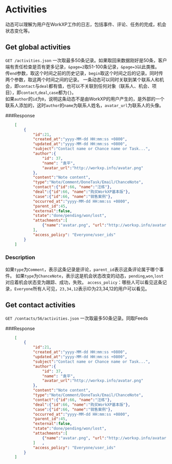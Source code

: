 # Activities
动态可以理解为用户在WorkXP工作的日志，包括事件、评论、任务的完成，机会状态变化等。

## Get global activities
`GET /activities.json` 一次取最多50条记录。如果取回来数据刚好是50条，客户端有责任检查是否有更多记录，`&page=2`取51-100条记录，`&page=3`以此类推。  
传`end`参数，取这个时间之前的历史记录，`begin`取这个时间之后的记录。同时传两个参数，取这两个时间之间的记录。
一条动态可以同时关联到某个联系人和机会，即`contact`与`deal`都有值，也可以不关联到任何对象（联系人、机会、项目），即`contact`,`deal`,`case`都为`{}`。  
如果`author`的`id`为`0`，说明这条动态不是由WorkXP的用户产生的，是外部的一个联系人添加的，这时`author`的`name`为联系人姓名，`avatar_url`为联系人的头像。

###Response

```json
	[
		{    
			"id":21,
			"created_at":"yyyy-MM-dd HH:mm:ss +0800",
			"updated_at":"yyyy-MM-dd HH:mm:ss +0800",
			"subject":"Contact name or Chance name or Task...",
			"author":{
				"id": 37,
				"name": "袁平",
				"avatar_url":"http://workxp.info/avatar.png"
			},
			"content":"Note content",
			"type":"Note/Comment/DoneTask/Email/ChanceNote",
			"contact":{"id":66, "name":"汪练"},
			"deal":{"id":66, "name":"购买WorkXP基本版"},
			"case":{"id":66, "name":"销售案例"},
			"occurred_at":"yyyy-MM-dd HH:mm:ss +0800",
			"parent_id":45,
			"external":false,
			"state":"done/pending/won/lost",
			"attachments":[
				{"name":"avatar.png", "url":"http://workxp.info/avatar.png"}
			],
			"access_policy": "Everyone/user_ids"
		}
	]
```

### Description
如果`type`为`Comment`，表示这条记录是评论，`parent_id`表示这条评论属于哪个事件。
如果`type`为`ChanceNote`，表示这是机会状态改变的动态，`pending`,`won`,`lost`对应着机会状态变为跟踪、成功，失败。
`access_policy`：哪些人可以看见这条记录，`Everyone`所有人可见，`23,34,12`表示ID为23,34,12的用户可以看见。

## Get contact activities
`GET /contacts/56/activities.json` 一次取最多50条记录。同取Feeds  

###Response

```json
	[
		{    
			"id":21,
			"created_at":"yyyy-MM-dd HH:mm:ss +0800",
			"updated_at":"yyyy-MM-dd HH:mm:ss +0800",
			"subject":"Contact name or Chance name or Task...",
			"author":{
				"id": 37,
				"name": "袁平",
				"avatar_url":"http://workxp.info/avatar.png"
			},
			"content":"Note content",
			"type":"Note/Comment/DoneTask/Email/ChanceNote",
			"contact":{"id":66, "name":"汪练"},
			"deal":{"id":66, "name":"购买WorkXP基本版"},
			"case":{"id":66, "name":"销售案例"},
			"occurred_at":"yyyy-MM-dd HH:mm:ss +0800",
			"parent_id":45,
			"external":false,
			"state":"done/pending/won/lost",
			"attachments":[
				{"name":"avatar.png", "url":"http://workxp.info/avatar.png"}
			]	,
			"access_policy": "Everyone/user_ids"
		}
	]
```
